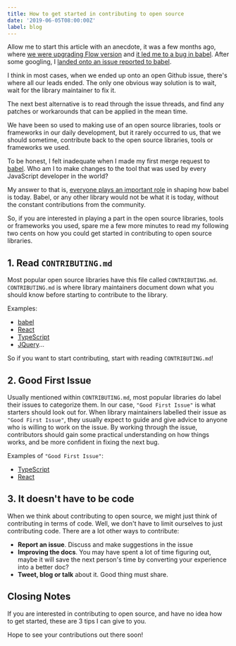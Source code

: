 ```yaml
---
title: How to get started in contributing to open source
date: '2019-06-05T08:00:00Z'
label: blog
---
```


Allow me to start this article with an anecdote, it was a few months ago, where [we were upgrading Flow version](https://dev.wgao19.cc/2019-04-17__making-flow-happy-after-0.85/) and [it led me to a bug in babel](https://lihautan.com/parsing-error-flow-type-parameter-instantiation/). After some googling, I [landed onto an issue reported to babel](https://github.com/babel/babel/issues/9240).

I think in most cases, when we ended up onto an open Github issue, there's where all our leads ended. The only one obvious way solution is to wait, wait for the library maintainer to fix it.

The next best alternative is to read through the issue threads, and find any patches or workarounds that can be applied in the mean time.

We have been so used to making use of an open source libraries, tools or frameworks in our daily development, but it rarely occurred to us, that we should sometime, contribute back to the open source libraries, tools or frameworks we used.

To be honest, I felt inadequate when I made my first merge request to [babel](https://github.com/babel/babel). Who am I to make changes to the tool that was used by every JavaScript developer in the world?

My answer to that is, [everyone plays an important role](https://github.com/babel/babel/graphs/contributors) in shaping how babel is today. Babel, or any other library would not be what it is today, without the constant contributions from the community.

So, if you are interested in playing a part in the open source libraries, tools or frameworks you used, spare me a few more minutes to read my following two cents on how you could get started in contributing to open source libraries.

## 1. Read `CONTRIBUTING.md`

Most popular open source libraries have this file called `CONTRIBUTING.md`. `CONTRIBUTING.md` is where library maintainers document down what you should know before starting to contribute to the library.

Examples:
- [babel](https://github.com/babel/babel/blob/master/CONTRIBUTING.md)
- [React](https://github.com/facebook/react/blob/master/CONTRIBUTING.md)
- [TypeScript](https://github.com/microsoft/typescript/blob/master/CONTRIBUTING.md)
- [JQuery](https://github.com/jquery/jquery/blob/master/CONTRIBUTING.md)...

So if you want to start contributing, start with reading `CONTRIBUTING.md`!

## 2. Good First Issue

Usually mentioned within `CONTRIBUTING.md`, most popular libraries do label their issues to categorize them. In our case, `"Good First Issue"` is what starters should look out for. When library maintainers labelled their issue as `"Good First Issue"`, they usually expect to guide and give advice to anyone who is willing to work on the issue. By working through the issue, contributors should gain some practical understanding on how things works, and be more confident in fixing the next bug.

Examples of `"Good First Issue"`:
- [TypeScript](https://github.com/microsoft/TypeScript/issues?q=is%3Aopen+is%3Aissue+label%3A%22good+first+issue%22)
- [React](https://github.com/facebook/react/issues?q=is%3Aopen+is%3Aissue+label%3A%22good+first+issue%22)

## 3. It doesn't have to be code

When we think about contributing to open source, we might just think of contributing in terms of code. Well, we don't have to limit ourselves to just contributing code. There are a lot other ways to contribute:
- **Report an issue**. Discuss and make suggestions in the issue
- **Improving the docs**. You may have spent a lot of time figuring out, maybe it will save the next person's time by converting your experience into a better doc?
- **Tweet, blog or talk** about it. Good thing must share.

## Closing Notes

If you are interested in contributing to open source, and have no idea how to get started, these are 3 tips I can give to you.

Hope to see your contributions out there soon!